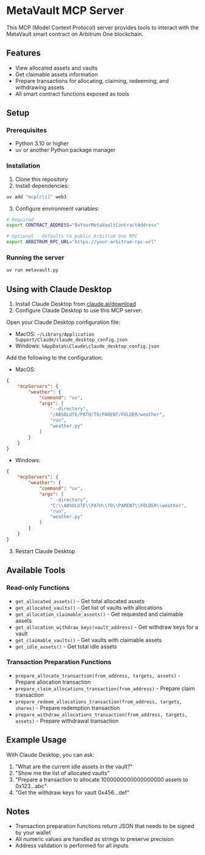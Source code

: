 # MetaVault MCP Server

This MCP (Model Context Protocol) server provides tools to interact with the MetaVault smart contract on Arbitrum One blockchain.

## Features

- View allocated assets and vaults
- Get claimable assets information
- Prepare transactions for allocating, claiming, redeeming, and withdrawing assets
- All smart contract functions exposed as tools

## Setup

### Prerequisites

- Python 3.10 or higher
- uv or another Python package manager

### Installation

1. Clone this repository
2. Install dependencies:

```bash
uv add "mcp[cli]" web3
```

3. Configure environment variables:

```bash
# Required
export CONTRACT_ADDRESS="0xYourMetaVaultContractAddress"

# Optional - defaults to public Arbitrum One RPC
export ARBITRUM_RPC_URL="https://your-arbitrum-rpc-url"
```

### Running the server

```bash
uv run metavault.py
```

## Using with Claude Desktop

1. Install Claude Desktop from [claude.ai/download](https://claude.ai/download)
2. Configure Claude Desktop to use this MCP server:

Open your Claude Desktop configuration file:
- MacOS: `~/Library/Application Support/Claude/claude_desktop_config.json`
- Windows: `%AppData%\Claude\claude_desktop_config.json`

Add the following to the configuration:
- MacOS:
```json
{
    "mcpServers": {
        "weather": {
            "command": "uv",
            "args": [
                "--directory",
                "/ABSOLUTE/PATH/TO/PARENT/FOLDER/weather",
                "run",
                "weather.py"
            ]
        }
    }
}
```
- Windows:
```json
{
    "mcpServers": {
        "weather": {
            "command": "uv",
            "args": [
                "--directory",
                "C:\\ABSOLUTE\\PATH\\TO\\PARENT\\FOLDER\\weather",
                "run",
                "weather.py"
            ]
        }
    }
}
```

3. Restart Claude Desktop

## Available Tools

### Read-only Functions

- `get_allocated_assets()` - Get total allocated assets
- `get_allocated_vaults()` - Get list of vaults with allocations
- `get_allocation_claimable_assets()` - Get requested and claimable assets
- `get_allocation_withdraw_keys(vault_address)` - Get withdraw keys for a vault
- `get_claimable_vaults()` - Get vaults with claimable assets
- `get_idle_assets()` - Get total idle assets

### Transaction Preparation Functions

- `prepare_allocate_transaction(from_address, targets, assets)` - Prepare allocation transaction
- `prepare_claim_allocations_transaction(from_address)` - Prepare claim transaction
- `prepare_redeem_allocations_transaction(from_address, targets, shares)` - Prepare redemption transaction
- `prepare_withdraw_allocations_transaction(from_address, targets, assets)` - Prepare withdrawal transaction

## Example Usage

With Claude Desktop, you can ask:

1. "What are the current idle assets in the vault?"
2. "Show me the list of allocated vaults"
3. "Prepare a transaction to allocate 1000000000000000000 assets to 0x123...abc"
4. "Get the withdraw keys for vault 0x456...def"

## Notes

- Transaction preparation functions return JSON that needs to be signed by your wallet
- All numeric values are handled as strings to preserve precision
- Address validation is performed for all inputs
